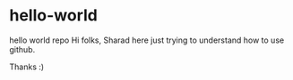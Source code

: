 # hello-world
hello world repo
Hi folks,
Sharad here just trying to understand how to use github.

Thanks :)
